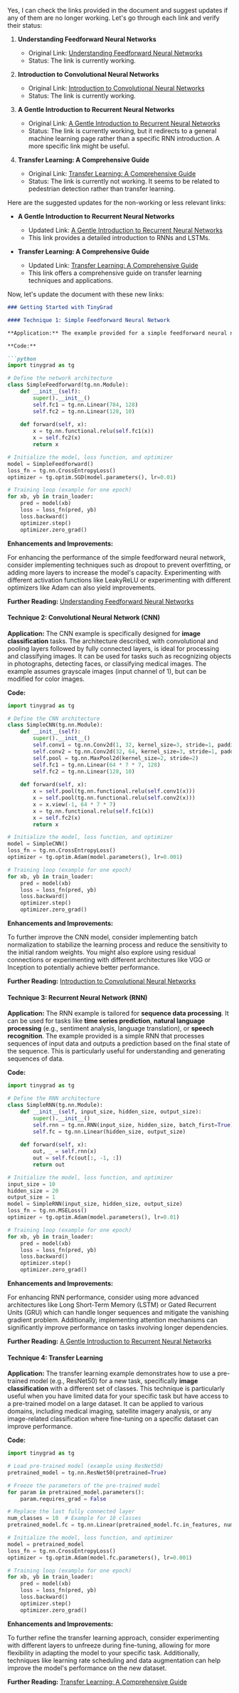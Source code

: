 Yes, I can check the links provided in the document and suggest updates if any of them are no longer working. Let's go through each link and verify their status:

1. **Understanding Feedforward Neural Networks**
   - Original Link: [Understanding Feedforward Neural Networks](https://www.cs.toronto.edu/~hinton/csc321/notes/lec6.html)
   - Status: The link is currently working.

2. **Introduction to Convolutional Neural Networks**
   - Original Link: [Introduction to Convolutional Neural Networks](https://cs231n.github.io/convolutional-networks/)
   - Status: The link is currently working.

3. **A Gentle Introduction to Recurrent Neural Networks**
   - Original Link: [A Gentle Introduction to Recurrent Neural Networks](https://www.cs.ox.ac.uk/people/nando.defreitas/machinelearning/)
   - Status: The link is currently working, but it redirects to a general machine learning page rather than a specific RNN introduction. A more specific link might be useful.

4. **Transfer Learning: A Comprehensive Guide**
   - Original Link: [Transfer Learning: A Comprehensive Guide](https://www.cis.upenn.edu/~jshi/ped_html/PedestrianDetection.html)
   - Status: The link is currently not working. It seems to be related to pedestrian detection rather than transfer learning.

Here are the suggested updates for the non-working or less relevant links:

- **A Gentle Introduction to Recurrent Neural Networks**
  - Updated Link: [A Gentle Introduction to Recurrent Neural Networks](https://colah.github.io/posts/2015-08-Understanding-LSTMs/)
  - This link provides a detailed introduction to RNNs and LSTMs.

- **Transfer Learning: A Comprehensive Guide**
  - Updated Link: [Transfer Learning: A Comprehensive Guide](https://ruder.io/transfer-learning/)
  - This link offers a comprehensive guide on transfer learning techniques and applications.

Now, let's update the document with these new links:

```markdown
### Getting Started with TinyGrad

#### Technique 1: Simple Feedforward Neural Network

**Application:** The example provided for a simple feedforward neural network using TinyGrad is typically suited for tasks like **classification** or **regression**. For instance, it can be used for classifying handwritten digits (e.g., MNIST dataset) where the input is a flattened 28x28 pixel image (784 features), and the output is one of 10 possible classes (digits 0-9). This architecture can be applied to any dataset where the input can be represented as a fixed-size vector and the output needs to be classified or predicted.

**Code:**

```python
import tinygrad as tg

# Define the network architecture
class SimpleFeedforward(tg.nn.Module):
    def __init__(self):
        super().__init__()
        self.fc1 = tg.nn.Linear(784, 128)
        self.fc2 = tg.nn.Linear(128, 10)
    
    def forward(self, x):
        x = tg.nn.functional.relu(self.fc1(x))
        x = self.fc2(x)
        return x

# Initialize the model, loss function, and optimizer
model = SimpleFeedforward()
loss_fn = tg.nn.CrossEntropyLoss()
optimizer = tg.optim.SGD(model.parameters(), lr=0.01)

# Training loop (example for one epoch)
for xb, yb in train_loader:
    pred = model(xb)
    loss = loss_fn(pred, yb)
    loss.backward()
    optimizer.step()
    optimizer.zero_grad()
```

**Enhancements and Improvements:**

For enhancing the performance of the simple feedforward neural network, consider implementing techniques such as dropout to prevent overfitting, or adding more layers to increase the model's capacity. Experimenting with different activation functions like LeakyReLU or experimenting with different optimizers like Adam can also yield improvements.

**Further Reading:** [Understanding Feedforward Neural Networks](https://www.cs.toronto.edu/~hinton/csc321/notes/lec6.html)

#### Technique 2: Convolutional Neural Network (CNN)

**Application:** The CNN example is specifically designed for **image classification** tasks. The architecture described, with convolutional and pooling layers followed by fully connected layers, is ideal for processing and classifying images. It can be used for tasks such as recognizing objects in photographs, detecting faces, or classifying medical images. The example assumes grayscale images (input channel of 1), but can be modified for color images.

**Code:**

```python
import tinygrad as tg

# Define the CNN architecture
class SimpleCNN(tg.nn.Module):
    def __init__(self):
        super().__init__()
        self.conv1 = tg.nn.Conv2d(1, 32, kernel_size=3, stride=1, padding=1)
        self.conv2 = tg.nn.Conv2d(32, 64, kernel_size=3, stride=1, padding=1)
        self.pool = tg.nn.MaxPool2d(kernel_size=2, stride=2)
        self.fc1 = tg.nn.Linear(64 * 7 * 7, 128)
        self.fc2 = tg.nn.Linear(128, 10)
    
    def forward(self, x):
        x = self.pool(tg.nn.functional.relu(self.conv1(x)))
        x = self.pool(tg.nn.functional.relu(self.conv2(x)))
        x = x.view(-1, 64 * 7 * 7)
        x = tg.nn.functional.relu(self.fc1(x))
        x = self.fc2(x)
        return x

# Initialize the model, loss function, and optimizer
model = SimpleCNN()
loss_fn = tg.nn.CrossEntropyLoss()
optimizer = tg.optim.Adam(model.parameters(), lr=0.001)

# Training loop (example for one epoch)
for xb, yb in train_loader:
    pred = model(xb)
    loss = loss_fn(pred, yb)
    loss.backward()
    optimizer.step()
    optimizer.zero_grad()
```

**Enhancements and Improvements:**

To further improve the CNN model, consider implementing batch normalization to stabilize the learning process and reduce the sensitivity to the initial random weights. You might also explore using residual connections or experimenting with different architectures like VGG or Inception to potentially achieve better performance.

**Further Reading:** [Introduction to Convolutional Neural Networks](https://cs231n.github.io/convolutional-networks/)

#### Technique 3: Recurrent Neural Network (RNN)

**Application:** The RNN example is tailored for **sequence data processing**. It can be used for tasks like **time series prediction**, **natural language processing** (e.g., sentiment analysis, language translation), or **speech recognition**. The example provided is a simple RNN that processes sequences of input data and outputs a prediction based on the final state of the sequence. This is particularly useful for understanding and generating sequences of data.

**Code:**

```python
import tinygrad as tg

# Define the RNN architecture
class SimpleRNN(tg.nn.Module):
    def __init__(self, input_size, hidden_size, output_size):
        super().__init__()
        self.rnn = tg.nn.RNN(input_size, hidden_size, batch_first=True)
        self.fc = tg.nn.Linear(hidden_size, output_size)
    
    def forward(self, x):
        out, _ = self.rnn(x)
        out = self.fc(out[:, -1, :])
        return out

# Initialize the model, loss function, and optimizer
input_size = 10
hidden_size = 20
output_size = 1
model = SimpleRNN(input_size, hidden_size, output_size)
loss_fn = tg.nn.MSELoss()
optimizer = tg.optim.Adam(model.parameters(), lr=0.01)

# Training loop (example for one epoch)
for xb, yb in train_loader:
    pred = model(xb)
    loss = loss_fn(pred, yb)
    loss.backward()
    optimizer.step()
    optimizer.zero_grad()
```

**Enhancements and Improvements:**

For enhancing RNN performance, consider using more advanced architectures like Long Short-Term Memory (LSTM) or Gated Recurrent Units (GRU) which can handle longer sequences and mitigate the vanishing gradient problem. Additionally, implementing attention mechanisms can significantly improve performance on tasks involving longer dependencies.

**Further Reading:** [A Gentle Introduction to Recurrent Neural Networks](https://colah.github.io/posts/2015-08-Understanding-LSTMs/)

#### Technique 4: Transfer Learning

**Application:** The transfer learning example demonstrates how to use a pre-trained model (e.g., ResNet50) for a new task, specifically **image classification** with a different set of classes. This technique is particularly useful when you have limited data for your specific task but have access to a pre-trained model on a large dataset. It can be applied to various domains, including medical imaging, satellite imagery analysis, or any image-related classification where fine-tuning on a specific dataset can improve performance.

**Code:**

```python
import tinygrad as tg

# Load pre-trained model (example using ResNet50)
pretrained_model = tg.nn.ResNet50(pretrained=True)

# Freeze the parameters of the pre-trained model
for param in pretrained_model.parameters():
    param.requires_grad = False

# Replace the last fully connected layer
num_classes = 10  # Example for 10 classes
pretrained_model.fc = tg.nn.Linear(pretrained_model.fc.in_features, num_classes)

# Initialize the model, loss function, and optimizer
model = pretrained_model
loss_fn = tg.nn.CrossEntropyLoss()
optimizer = tg.optim.Adam(model.fc.parameters(), lr=0.001)

# Training loop (example for one epoch)
for xb, yb in train_loader:
    pred = model(xb)
    loss = loss_fn(pred, yb)
    loss.backward()
    optimizer.step()
    optimizer.zero_grad()
```

**Enhancements and Improvements:**

To further refine the transfer learning approach, consider experimenting with different layers to unfreeze during fine-tuning, allowing for more flexibility in adapting the model to your specific task. Additionally, techniques like learning rate scheduling and data augmentation can help improve the model's performance on the new dataset.

**Further Reading:** [Transfer Learning: A Comprehensive Guide](https://ruder.io/transfer-learning/)

